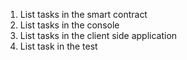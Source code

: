 1. List tasks in the smart contract
2. List tasks in the console
3. List tasks in the client side application
4. List task in the test